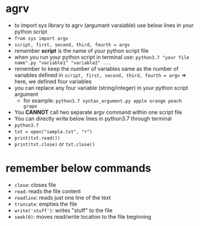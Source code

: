 # agrv
- to import sys library to agrv (argumant varaiable) use below lines in your python script
 - `from sys import argv`   
 - `script, first, second, third, fourth = argv`
 - remember **script** is the name of your python script file
- when you run your python script in terminal use: `python3.7 "your file name".py "variable1" "variable2" ... `
- remember to keep the number of variables same as the number of variables defined in `script, first, second, third, fourth = argv` => here, we defined four variables
- you can replace any four variable (string/integer) in your python script argument
  - for example:
    `python3.7 syntax_argument.py apple orange peach grape`
- You **CANNOT** call two separate argv command within one script file
- You can directly write below lines in python3.7 through terminal
 - `python3.7`
 - `txt = open("sample.txt", "r")`
 - `print(txt.read())`
 - `print(txt.close)` or `txt.close()`

# remember below commands
- `close`: closes file
-  `read`: reads the file content
- `readline`: reads just one line of the text
- `truncate`: empties the file
- `write('stuff')`: writes "stuff" to the file
- `seek(0)`: moves read/write location to the file beginning
